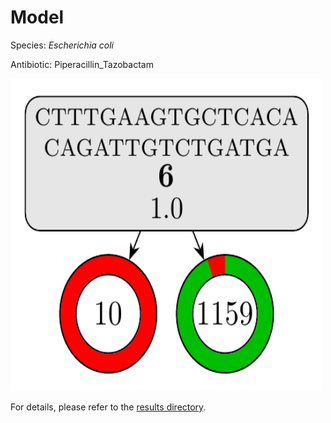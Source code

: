 
# Model

Species: *Escherichia coli*

Antibiotic: Piperacillin_Tazobactam

<img src="./model.png" width=500 height=500 />

For details, please refer to the [results directory](../../../../../results/cart_b/escherichia%20coli/piperacillin_tazobactam/repeat_7/).

